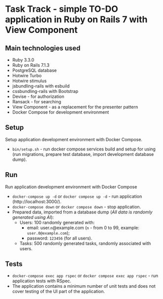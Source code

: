 # Task Track - simple TO-DO application in Ruby on Rails 7 with View Component

## Main technologies used

- Ruby 3.3.0
- Ruby on Rails 7.1.3
- PostgreSQL database
- Hotwire Turbo
- Hotwire stimulus
- jsbundling-rails with esbuild
- cssbundling-rails with Bootstrap
- Devise - for authorization
- Ransack - for searching
- View Component - as a replacement for the presenter pattern
- Docker Compose for development environment

## Setup

Setup application development environment with Docker Compose.

- `bin/setup.sh` - run docker compose services build and setup for using (run migrations, prepare test database, import
  development database dump).

## Run

Run application development environment with Docker Compose

- `docker-compose up -d` or `docker compose up -d` - run application (http://localhost:3000/).
- `docker-compose down` or `docker compose down` - stop application.
- Prepared data, imported from a database dump (_All data is randomly generated using AI_):
  - Users: 100 randomly generated with:
    - email: user.`n`@example.com (`n` - from 0 to 99, example: `user.0@example.com`);
    - password: `123456` (for all users).
  - Tasks: 500 randomly generated tasks, randomly associated with users.

## Tests

- `docker-compose exec app rspec` or `docker compose exec app rspec` - run application tests with RSpec.
- The application contains a minimum number of unit tests and does not cover testing of the UI part of the application.
